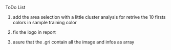 ToDo List
1. add the area selection with a little cluster analysis for retrive the 10 firsts colors in sample training color
2. fix the logo in report


3. asure that the .gri contain all the image and infos as array